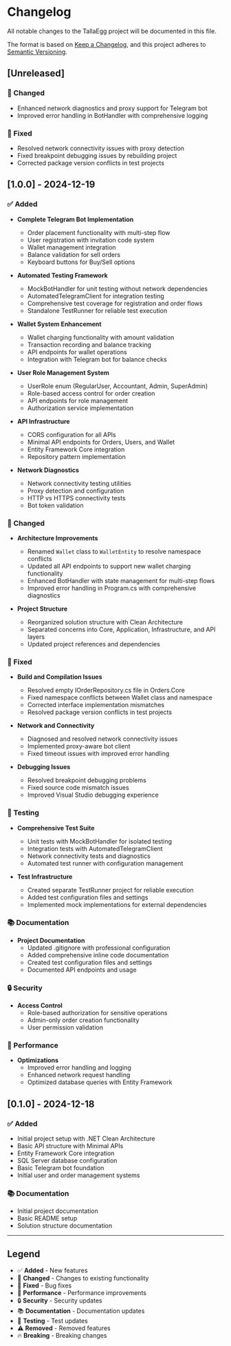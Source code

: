 # Changelog

All notable changes to the TallaEgg project will be documented in this file.

The format is based on [Keep a Changelog](https://keepachangelog.com/en/1.0.0/),
and this project adheres to [Semantic Versioning](https://semver.org/spec/v2.0.0.html).

## [Unreleased]

### 🔧 Changed
- Enhanced network diagnostics and proxy support for Telegram bot
- Improved error handling in BotHandler with comprehensive logging

### 🐛 Fixed
- Resolved network connectivity issues with proxy detection
- Fixed breakpoint debugging issues by rebuilding project
- Corrected package version conflicts in test projects

## [1.0.0] - 2024-12-19

### ✅ Added
- **Complete Telegram Bot Implementation**
  - Order placement functionality with multi-step flow
  - User registration with invitation code system
  - Wallet management integration
  - Balance validation for sell orders
  - Keyboard buttons for Buy/Sell options

- **Automated Testing Framework**
  - MockBotHandler for unit testing without network dependencies
  - AutomatedTelegramClient for integration testing
  - Comprehensive test coverage for registration and order flows
  - Standalone TestRunner for reliable test execution

- **Wallet System Enhancement**
  - Wallet charging functionality with amount validation
  - Transaction recording and balance tracking
  - API endpoints for wallet operations
  - Integration with Telegram bot for balance checks

- **User Role Management System**
  - UserRole enum (RegularUser, Accountant, Admin, SuperAdmin)
  - Role-based access control for order creation
  - API endpoints for role management
  - Authorization service implementation

- **API Infrastructure**
  - CORS configuration for all APIs
  - Minimal API endpoints for Orders, Users, and Wallet
  - Entity Framework Core integration
  - Repository pattern implementation

- **Network Diagnostics**
  - Network connectivity testing utilities
  - Proxy detection and configuration
  - HTTP vs HTTPS connectivity tests
  - Bot token validation

### 🔧 Changed
- **Architecture Improvements**
  - Renamed `Wallet` class to `WalletEntity` to resolve namespace conflicts
  - Updated all API endpoints to support new wallet charging functionality
  - Enhanced BotHandler with state management for multi-step flows
  - Improved error handling in Program.cs with comprehensive diagnostics

- **Project Structure**
  - Reorganized solution structure with Clean Architecture
  - Separated concerns into Core, Application, Infrastructure, and API layers
  - Updated project references and dependencies

### 🐛 Fixed
- **Build and Compilation Issues**
  - Resolved empty IOrderRepository.cs file in Orders.Core
  - Fixed namespace conflicts between Wallet class and namespace
  - Corrected interface implementation mismatches
  - Resolved package version conflicts in test projects

- **Network and Connectivity**
  - Diagnosed and resolved network connectivity issues
  - Implemented proxy-aware bot client
  - Fixed timeout issues with improved error handling

- **Debugging Issues**
  - Resolved breakpoint debugging problems
  - Fixed source code mismatch issues
  - Improved Visual Studio debugging experience

### 🧪 Testing
- **Comprehensive Test Suite**
  - Unit tests with MockBotHandler for isolated testing
  - Integration tests with AutomatedTelegramClient
  - Network connectivity tests and diagnostics
  - Automated test runner with configuration management

- **Test Infrastructure**
  - Created separate TestRunner project for reliable execution
  - Added test configuration files and settings
  - Implemented mock implementations for external dependencies

### 📚 Documentation
- **Project Documentation**
  - Updated .gitignore with professional configuration
  - Added comprehensive inline code documentation
  - Created test configuration files and settings
  - Documented API endpoints and usage

### 🔒 Security
- **Access Control**
  - Role-based authorization for sensitive operations
  - Admin-only order creation functionality
  - User permission validation

### 🚀 Performance
- **Optimizations**
  - Improved error handling and logging
  - Enhanced network request handling
  - Optimized database queries with Entity Framework

## [0.1.0] - 2024-12-18

### ✅ Added
- Initial project setup with .NET Clean Architecture
- Basic API structure with Minimal APIs
- Entity Framework Core integration
- SQL Server database configuration
- Basic Telegram bot foundation
- Initial user and order management systems

### 📚 Documentation
- Initial project documentation
- Basic README setup
- Solution structure documentation

---

## Legend

- ✅ **Added** - New features
- 🔧 **Changed** - Changes to existing functionality  
- 🐛 **Fixed** - Bug fixes
- 🚀 **Performance** - Performance improvements
- 🔒 **Security** - Security updates
- 📚 **Documentation** - Documentation updates
- 🧪 **Testing** - Test updates
- ⚠️ **Removed** - Removed features
- 🔥 **Breaking** - Breaking changes 
